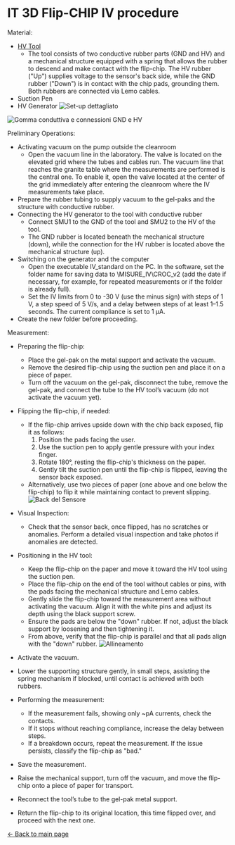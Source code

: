 # **IT 3D Flip-CHIP IV procedure**

Material:

* [HV Tool](https://indico.cern.ch/event/1468581/contributions/6188526/attachments/2954303/5194113/HV_Tool.pdf)
    * The tool consists of two conductive rubber parts (GND and HV) and a mechanical structure equipped with a spring that allows the rubber to descend and make contact with the flip-chip. The HV rubber ("Up") supplies voltage to the sensor's back side, while the GND rubber ("Down") is in contact with the chip pads, grounding them. Both rubbers are connected via Lemo cables.
* Suction Pen
* HV Generator
![Set-up dettagliato](https://codimd.web.cern.ch/uploads/upload_133b902f648598805a45c5416e51b7a8.png)

![Gomma conduttiva e connessioni GND e HV](https://codimd.web.cern.ch/uploads/upload_a809b5407b6fef66fd2409d200d46af1.png)

Preliminary Operations:
* Activating vacuum on the pump outside the cleanroom
    * Open the vacuum line in the laboratory. The valve is located on the elevated grid where the tubes and cables run. The vacuum line that reaches the granite table where the measurements are performed is the central one. To enable it, open the valve located at the center of the grid immediately after entering the cleanroom where the IV measurements take place.
* Prepare the rubber tubing to supply vacuum to the gel-paks and the structure with conductive rubber.
* Connecting the HV generator to the tool with conductive rubber
    * Connect SMU1 to the GND of the tool and SMU2 to the HV of the tool.
    * The GND rubber is located beneath the mechanical structure (down), while the connection for the HV rubber is located above the mechanical structure (up).
* Switching on the generator and the computer
    * Open the executable IV_standard on the PC. In the software, set the folder name for saving data to \MISURE_IV\CROC_v2 (add the date if necessary, for example, for repeated measurements or if the folder is already full).
    * Set the IV limits from 0 to -30 V (use the minus sign) with steps of 1 V, a step speed of 5 V/s, and a delay between steps of at least 1–1.5 seconds. The current compliance is set to 1 µA.
* Create the new folder before proceeding.




Measurement:

* Preparing the flip-chip:
    * Place the gel-pak on the metal support and activate the vacuum.
    * Remove the desired flip-chip using the suction pen and place it on a piece of paper.
    * Turn off the vacuum on the gel-pak, disconnect the tube, remove the gel-pak, and connect the tube to the HV tool’s vacuum (do not activate the vacuum yet).

* Flipping the flip-chip, if needed:
    * If the flip-chip arrives upside down with the chip back exposed, flip it as follows:
        1. Position the pads facing the user.
        2. Use the suction pen to apply gentle pressure with your index finger.
        3. Rotate 180°, resting the flip-chip's thickness on the paper.
        4. Gently tilt the suction pen until the flip-chip is flipped, leaving the sensor back exposed.
    *  Alternatively, use two pieces of paper (one above and one below the flip-chip) to flip it while maintaining contact to prevent slipping.
![Back del Sensore](https://codimd.web.cern.ch/uploads/upload_ca63c6b909d1e98a0b25c52630282062.png)
*  Visual Inspection:
    *  Check that the sensor back, once flipped, has no scratches or anomalies. Perform a detailed visual inspection and take photos if anomalies are detected.
*  Positioning in the HV tool:
    *  Keep the flip-chip on the paper and move it toward the HV tool using the suction pen.
    *  Place the flip-chip on the end of the tool without cables or pins, with the pads facing the mechanical structure and Lemo cables.
    *  Gently slide the flip-chip toward the measurement area without activating the vacuum. Align it with the white pins and adjust its depth using the black support screw.
    *  Ensure the pads are below the "down" rubber. If not, adjust the black support by loosening and then tightening it.
    *  From above, verify that the flip-chip is parallel and that all pads align with the "down" rubber.
![Allineamento](https://codimd.web.cern.ch/uploads/upload_f363abcbac66e4649bae82a8976d01ff.png)
*  Activate the vacuum.
*  Lower the supporting structure gently, in small steps, assisting the spring mechanism if blocked, until contact is achieved with both rubbers.
*  Performing the measurement:
    *  If the measurement fails, showing only ~pA currents, check the contacts.
    *  If it stops without reaching compliance, increase the delay between steps.
    *  If a breakdown occurs, repeat the measurement. If the issue persists, classify the flip-chip as "bad."

*  Save the measurement.
*  Raise the mechanical support, turn off the vacuum, and move the flip-chip onto a piece of paper for transport.
*  Reconnect the tool’s tube to the gel-pak metal support.
*  Return the flip-chip to its original location, this time flipped over, and proceed with the next one.

[← Back to main page](../../index.md)
